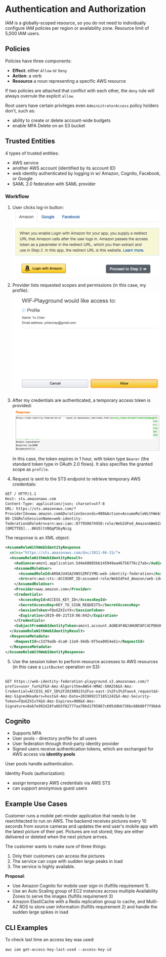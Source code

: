 # Authentication and Authorization

IAM is a globally-scoped resource, so you do not need to individually configure IAM policies per region or availability zone. Resource limit of 5,000 IAM users.

## Policies

Policies have three components:
* **Effect**: either `Allow` or `Deny`
* **Action**: a verb
* **Resource** a noun representing a specific AWS resource

If two policies are attached that conflict with each other, the `deny` rule will always overrule the explicit `allow`.

Root users have certain privileges even `AdministratorAccess` policy holders don't, such as:
* ability to create or delete account-wide budgets
* enable MFA Delete on an S3 bucket

## Trusted Entities

4 types of trusted entities:
* AWS service
* another AWS account (identified by its account ID)
* web identity authenticated by logging in w/ Amazon, Cognito, Facebook, or Google
* SAML 2.0 federation with SAML provider

### Workflow

1. User clicks log-in button:
![Login](public/confirm.png)
2. Provider lists requested scopes and permissions (in this case, my profile):
![Confirm](public/login.png)
3. After my credentials are authenticated, a temporary access token is provided:
![Token](public/token.png)
In this case, the token expires in 1 hour, with token type `Bearer` (the standard token type in OAuth 2.0 flows). It also specifies the granted scope as `profile`.

4. Request is sent to the STS endpoint to retrieve temporary AWS credentials:
```
GET / HTTP/1.1
Host: sts.amazonaws.com
Content-Type: application/json; charset=utf-8
URL: https://sts.amazonaws.com/?ProviderId=www.amazon.com&DurationSeconds=900&Action=AssumeRoleWithWebIdentity&Version=2011-06-15&RoleSessionName=web-identity-federation&RoleArn=arn:aws:iam::877950674958:role/WebIdFed_Amazon&WebIdentityToken=Atza|IwEBIEQvRqvge1hx...[OMITTED]...8KU5ltVBQqPSbyNsig
```
The response is an XML object:

```xml
<AssumeRoleWithWebIdentityResponse
  xmlns="https://sts.amazonaws.com/doc/2011-06-15/">
  <AssumeRoleWithWebIdentityResult>
    <Audience>amzn1.application.5d4e68885bb145949aa46756776c27ab</Audience>
    <AssumedRoleUser>
      <AssumedRoleId>AROAJU4SA2VW5SZRF2YMG:web-identity-federation</AssumedRoleId>
      <Arn>arn:aws:sts::ACCOUNT_ID:assumed-role/WebIdFed_Amazon/web-identity-federation</Arn>
    </AssumedRoleUser>
    <Provider>www.amazon.com</Provider>
    <Credentials>
      <AccessKeyId>ACCESS_KEY_ID</AccessKeyId>
      <SecretAccessKey>KEY_TO_SIGN_REQUESTS</SecretAccessKey>
      <SessionToken>FQoGZXIvYX</SessionToken>
      <Expiration>2019-09-21T19:06:04Z</Expiration>
    </Credentials>
    <SubjectFromWebIdentityToken>amzn1.account.AGNE4F4NJ4HUNTAFC4CPD6UKLFUA</SubjectFromWebIdentityToken>
  </AssumeRoleWithWebIdentityResult>
  <ResponseMetadata>
    <RequestId>c3379adb-dca0-11e9-94db-0f5ea0054eb1</RequestId>
  </ResponseMetadata>
</AssumeRoleWithWebIdentityResponse>
```
5. Use the session token to perform resource accesses to AWS resources (in this case a `ListBucket` operation on S3):

```

GET https://web-identity-federation-playground.s3.amazonaws.com/?prefix=user_fun%2F&X-Amz-Algorithm=AWS4-HMAC-SHA256&X-Amz-Credential=ACCESS_KEY_ID%2F20190921%2Fus-east-1%2Fs3%2Faws4_request&X-Amz-SignedHeaders=host&X-Amz-Date=20190921T185124Z&X-Amz-Security-Token=FQoGZXIvYX&X-Amz-Expires=900&X-Amz-Signature=0ab7e992d28fa6b5f82777aa70bd1795867c605ddbb736bc68b00f7f9b6ddab4
```

## Cognito

* Supports MFA
* User pools - directory profile for all users
* User federation through third-party identity provider
* Signed users receive authentication tokens, which are exchanged for AWS access via **identity pools**

User pools handle authentication.

Identity Pools (authorization):
* assign temporary AWS credentials via AWS STS
* can support anonymous guest users

## Example Use Cases

Customer runs a mobile pet-minder application that needs to be rearchitected to run on AWS. The backend receives pictures every 10 seconds from source cameras and updates the end user's mobile app with the latest picture of their pet. Pictures are not stored; they are either delivered or deleted when the next picture arrives.

The customer wants to make sure of three things: 
1. Only their customers can access the pictures
2. The service can cope with sudden large peaks in load
3. The service is highly available.

**Proposal**:
- Use Amazon Cognito for mobile user sign-in (fulfills requirement 1).
- Use an Auto Scaling group of EC2 instances across multiple Availability Zones to serve the images (fulfills requirement 3)
- Amazon ElastiCache with a Redis replication group to cache, and Multi-AZ RDS to store user information (fulfills requirement 2) and handle the sudden large spikes in load

## CLI Examples

To check last time an access key was used:

`aws iam get-access-key-last-used --access-key-id`

